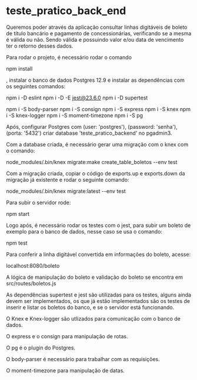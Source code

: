 # teste_pratico_back_end
Queremos poder através da aplicação consultar linhas digitáveis de boleto de título bancário e pagamento de concessionárias, verificando se a mesma é válida ou não. Sendo válida e possuindo valor e/ou data de vencimento ter o retorno desses dados.
 
Para rodar o projeto, é necessário rodar o comando

npm install

, instalar o banco de dados Postgres 12.9 e instalar as dependências com os seguintes comandos:

npm i -D eslint
npm i -D -E jest@23.6.0
npm i -D supertest

npm i -S body-parser
npm i -S consign
npm i -S express
npm i -S knex
npm i -S knex-logger
npm i -S moment-timezone
npm i -S pg

Após, configurar Postgres com (user: 'postgres'), (password: 'senha'), (porta: '5432') criar database 'teste_pratico_backend' no pgadmin3.

Com a database criada, é necessário gerar uma migração com o knex com o comando:

node_modules/.bin/knex migrate:make create_table_boletos --env test

Com a migração criada, copiar o código de exports.up e exports.down da migração já existente e rodar o seguinte comando:

node_modules/.bin/knex migrate:latest --env test

Para subir o servidor rode:

npm start

Logo após, é necessário rodar os testes com o jest, para subir um boleto de exemplo para o banco de dados, nesse caso se usa o comando:

npm test

Para conferir a linha digitável convertida em informações do boleto, acesse:

localhost:8080/boleto

A lógica de manipulação do boleto e validação do boleto se encontra em src/routes/boletos.js



As dependências supertest e jest são utilizadas para os testes, alguns ainda devem ser implementados, os que já estão implementados são os testes de inserir e listar os boletos do banco, e se o servidor está funcionando.

O Knex e Knex-logger são utlizados para comunicação com o banco de dados.

O express e o consign para manipulação de rotas.

O pg é o plugin do Postgres.

O body-parser é necessário para trabalhar com as requisições.

O moment-timezone para manipulação de datas.


 
 
